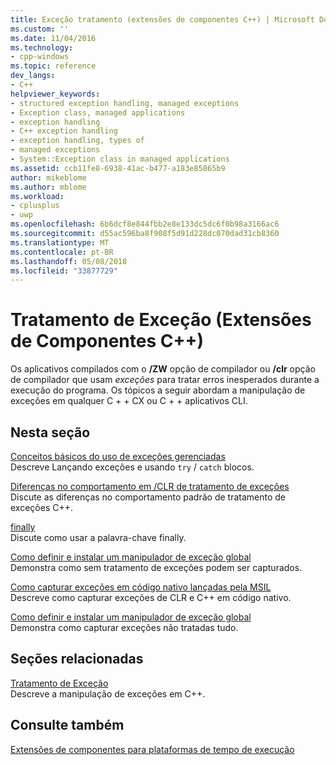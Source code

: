 ```yaml
---
title: Exceção tratamento (extensões de componentes C++) | Microsoft Docs
ms.custom: ''
ms.date: 11/04/2016
ms.technology:
- cpp-windows
ms.topic: reference
dev_langs:
- C++
helpviewer_keywords:
- structured exception handling, managed exceptions
- Exception class, managed applications
- exception handling
- C++ exception handling
- exception handling, types of
- managed exceptions
- System::Exception class in managed applications
ms.assetid: ccb11fe8-6938-41ac-b477-a183e85865b9
author: mikeblome
ms.author: mblome
ms.workload:
- cplusplus
- uwp
ms.openlocfilehash: 6b6dcf8e844fbb2e8e133dc5dc6f0b98a3166ac6
ms.sourcegitcommit: d55ac596ba8f908f5d91d228dc070dad31cb8360
ms.translationtype: MT
ms.contentlocale: pt-BR
ms.lasthandoff: 05/08/2018
ms.locfileid: "33877729"
---
```

# <a name="exception-handling--c-component-extensions"></a>Tratamento de Exceção (Extensões de Componentes C++)
Os aplicativos compilados com o **/ZW** opção de compilador ou **/clr** opção de compilador que usam *exceções* para tratar erros inesperados durante a execução do programa. Os tópicos a seguir abordam a manipulação de exceções em qualquer C + + CX ou C + + aplicativos CLI.  
  
## <a name="in-this-section"></a>Nesta seção  
 [Conceitos básicos do uso de exceções gerenciadas](../dotnet/basic-concepts-in-using-managed-exceptions.md)  
 Descreve Lançando exceções e usando `try` / `catch` blocos.  
  
 [Diferenças no comportamento em /CLR de tratamento de exceções](../dotnet/differences-in-exception-handling-behavior-under-clr.md)  
 Discute as diferenças no comportamento padrão de tratamento de exceções C++.  
  
 [finally](../dotnet/finally.md)  
 Discute como usar a palavra-chave finally.  
  
 [Como definir e instalar um manipulador de exceção global](../dotnet/how-to-define-and-install-a-global-exception-handler.md)  
 Demonstra como sem tratamento de exceções podem ser capturados.  
  
 [Como capturar exceções em código nativo lançadas pela MSIL](../dotnet/how-to-catch-exceptions-in-native-code-thrown-from-msil.md)  
 Descreve como capturar exceções de CLR e C++ em código nativo.  
  
 [Como definir e instalar um manipulador de exceção global](../dotnet/how-to-define-and-install-a-global-exception-handler.md)  
 Demonstra como capturar exceções não tratadas tudo.  
  
## <a name="related-sections"></a>Seções relacionadas  
 [Tratamento de Exceção](../cpp/exception-handling-in-visual-cpp.md)  
 Descreve a manipulação de exceções em C++.  
  
## <a name="see-also"></a>Consulte também  
 [Extensões de componentes para plataformas de tempo de execução](../windows/component-extensions-for-runtime-platforms.md)
